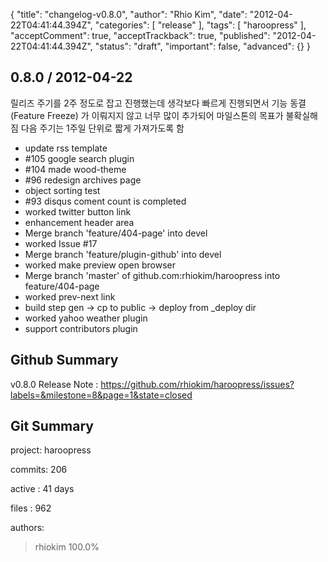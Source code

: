 {
    "title": "changelog-v0.8.0",
    "author": "Rhio Kim",
    "date": "2012-04-22T04:41:44.394Z",
    "categories": [
        "release"
    ],
    "tags": [
        "haroopress"
    ],
    "acceptComment": true,
    "acceptTrackback": true,
    "published": "2012-04-22T04:41:44.394Z",
    "status": "draft",
    "important": false,
    "advanced": {}
}

## 0.8.0 / 2012-04-22

릴리즈 주기를 2주 정도로 잡고 진행했는데 생각보다 빠르게 진행되면서 기능 동결(Feature Freeze) 가 이뤄지지 않고
너무 많이 추가되어 마일스톤의 목표가 불확실해짐 다음 주기는 1주일 단위로 짧게 가져가도록 함

  * update rss template
  * #105 google search plugin
  * #104 made wood-theme
  * #96 redesign archives page
  * object sorting test
  * #93 disqus coment count is completed
  * worked twitter button link
  * enhancement header area
  * Merge branch 'feature/404-page' into devel
  * worked Issue #17
  * Merge branch 'feature/plugin-github' into devel
  * worked make preview open browser
  * Merge branch 'master' of github.com:rhiokim/haroopress into feature/404-page
  * worked prev-next link
  * build step gen -> cp to public -> deploy from _deploy dir
  * worked yahoo weather plugin
  * support contributors plugin

## Github Summary
v0.8.0 Release Note  : <https://github.com/rhiokim/haroopress/issues?labels=&milestone=8&page=1&state=closed>

## Git Summary

project: haroopress

commits: 206

active : 41 days

files  : 962

authors: 

> rhiokim                 100.0%
